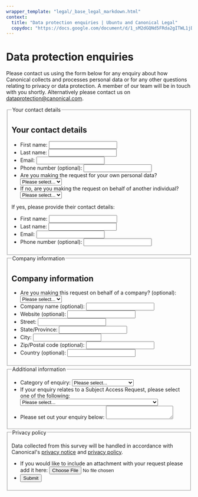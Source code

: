 ```yaml
---
wrapper_template: "legal/_base_legal_markdown.html"
context:
  title: "Data protection enquiries | Ubuntu and Canonical Legal"
  copydoc: "https://docs.google.com/document/d/1_sM2dGQNd5FRda2gITWL1jD1oWsIekAw2jCxPTPD1Ss/edit"
---
```


<!-- javascript -->
<script src="https://assets.ubuntu.com/v1/5d7e5bbf-jquery-2.2.0.min.js"></script>
<script src="https://assets.ubuntu.com/v1/d55f58bb-jquery.validate.js"></script>

# Data protection enquiries

Please contact us using the form below for any enquiry about how Canonical collects and processes personal data or for any other questions relating to privacy or data protection. A member of our team will be in touch with you shortly. Alternatively please contact us on <a href="mailto:dataprotection@canonical.com">dataprotection@canonical.com</a>.</p>

<form method="post" action="https://www.tfaforms.com/responses/processor" class="hintsBelow labelsLeftAligned" id="tfa_0" enctype="multipart/form-data">
  <fieldset>
    <legend class="u-off-screen">Your contact details</legend>
    <h2 id="tfa_16-L" class="p-heading--3">Your contact details</h2>
    <ul class="p-list">
      <li class="p-list__item">
        <label for="tfa_1">
          First name:
        </label>
        <input type="text" id="tfa_1" name="tfa_1" required />
      </li>
      <li class="p-list__item">
        <label for="tfa_2">
          Last name:
        </label>
        <input type="text" id="tfa_2" name="tfa_2" required />
      </li>
      <li class="p-list__item">
        <label for="tfa_3">
          Email:
        </label>
        <input type="text" id="tfa_3" name="tfa_3" class="validate-email" required />
      </li>
      <li class="p-list__item">
        <label for="tfa_4">
          Phone number (optional):
        </label>
        <input type="text" id="tfa_4" name="tfa_4" />
      </li>
      <li class="p-list__item">
        <label for="tfa_17">
          Are you making the request for your own personal data?
        </label>
        <select id="tfa_17" name="tfa_17" required>
          <option value="">Please select...</option>
          <option value="tfa_18">Yes</option>
          <option value="tfa_19">No</option>
        </select>
      </li>
      <li class="p-list__item">
        <label for="tfa_20">
          If no, are you making the request on behalf of another individual?
        </label>
        <select id="tfa_20" name="tfa_20">
          <option value="">Please select...</option>
          <option value="tfa_21">Yes</option>
          <option value="tfa_22">No</option>
        </select>
      </li>
    </ul>
    <p>If yes, please provide their contact details:</p>
    <ul class="p-list">
      <li class="p-list__item">
        <label for="tfa_24">
          First name:
        </label>
        <input type="text" id="tfa_24" name="tfa_24" />
      </li>
      <li class="p-list__item">
        <label for="tfa_25">
          Last name:
        </label>
        <input type="text" id="tfa_25" name="tfa_25" />
      </li>
      <li class="p-list__item">
        <label for="tfa_26">
          Email:
        </label>
        <input type="text" id="tfa_26" name="tfa_26" />
      </li>
      <li class="p-list__item">
        <label for="tfa_27">
          Phone number (optional):
        </label>
        <input type="text" id="tfa_27" name="tfa_27" />
      </li>
    </ul>
  </fieldset>

  <fieldset>
    <legend class="u-off-screen">Company information</legend>
    <h2 class="p-heading--3">Company information</h2>
    <ul class="p-list">
      <li class="p-list__item">
        <label for="tfa_29">
          Are you making this request on behalf of a company? (optional):
        </label>
        <select id="tfa_29" name="tfa_29">
          <option value="">Please select...</option>
          <option value="tfa_30">Yes</option>
          <option value="tfa_31">No</option>
        </select>
      </li>
      <li class="p-list__item">
        <label for="tfa_32">
          Company name (optional):
        </label>
        <input type="text" id="tfa_32" name="tfa_32" />
      </li>
      <li class="p-list__item">
        <label for="tfa_33">
          Website (optional):
        </label>
        <input type="text" id="tfa_33" name="tfa_33" />
      </li>
      <li class="p-list__item">
        <label id="tfa_34-L" for="tfa_34">
          Street:
        </label>
        <input type="text" id="tfa_34" name="tfa_34" />
      </li>
      <li class="p-list__item">
        <label for="tfa_35">
          State/Province:
        </label>
        <input type="text" id="tfa_35" name="tfa_35" />
      </li>
      <li class="p-list__item">
        <label for="tfa_36">
          City:
        </label>
        <input type="text" id="tfa_36" name="tfa_36" />
      </li>
      <li class="p-list__item">
        <label for="tfa_37">
          Zip/Postal code (optional):
        </label>
        <input type="text" id="tfa_37" name="tfa_37" />
      </li>
      <li>
        <label for="tfa_38">Country (optional):</label>
        <input type="text" id="tfa_38" name="tfa_38" />
      </li>
    </ul>
  </fieldset>

  <fieldset>
    <legend class="u-off-screen">Additional information</legend>
    <ul class="p-list">
      <li class="p-list__item">
        <label for="tfa_40">
          Category of enquiry:
        </label>
        <select id="tfa_40" name="tfa_40" required>
          <option value="">Please select...</option>
          <option value="tfa_41">Notification</option>
          <option value="tfa_42">Subject Access Request</option>
          <option value="tfa_43">Other</option>
        </select>
      </li>
      <li class="p-list__item">
        <label for="tfa_44">
          If your enquiry relates to a Subject Access Request, please select one of the following:
        </label>
        <select id="tfa_44" name="tfa_44">
          <option value="">Please select...</option>
          <option value="tfa_45">Consent withdrawal</option>
          <option value="tfa_46">Access request</option>
          <option value="tfa_47">Rectification of personal data</option>
          <option value="tfa_48">Erasure of personal data</option>
          <option value="tfa_49">Restriction of processing of personal data</option>
          <option value="tfa_50">Personal data portability request</option>
          <option value="tfa_51">Objection to processing of personal data</option>
          <option value="tfa_52">Request regarding automated decision making and profiling</option>
        </select>
      </li>
      <li class="p-list__item">
        <label for="tfa_53">
          Please set out your enquiry below:
        </label>
        <textarea id="tfa_53" name="tfa_53" required></textarea>
      </li>
    </ul>
  </fieldset>

  <fieldset>
    <legend class="u-off-screen">Privacy policy</legend>
    <p>Data collected from this survey will be handled in accordance with Canonical's <a href="/legal/data-privacy/contact">privacy notice</a> and <a href="/legal/data-privacy">privacy policy</a>.</p>
    <ul class="p-list">
      <li>
        <label for="tfa_55">
          If you would like to include an attachment with your request please add it here:
        </label>
        <input type="file" id="tfa_55" name="tfa_55" />
      </li>
      <li>
        <button class="p-button--positive" type="submit" id="submit_button">Submit</button>
      </li>
    </ul>
  </fieldset>

  <input type="hidden" value="4667108" name="tfa_dbFormId" id="tfa_dbFormId" />
  <input type="hidden" value="" name="tfa_dbResponseId" id="tfa_dbResponseId" />
  <input type="hidden" value="49db4a9f46fa46d684afaab3b466826a" name="tfa_dbControl" id="tfa_dbControl" />
  <input type="hidden" value="4" name="tfa_dbVersionId" id="tfa_dbVersionId" />
  <input type="hidden" value="" name="tfa_switchedoff" id="tfa_switchedoff" />
</form>
